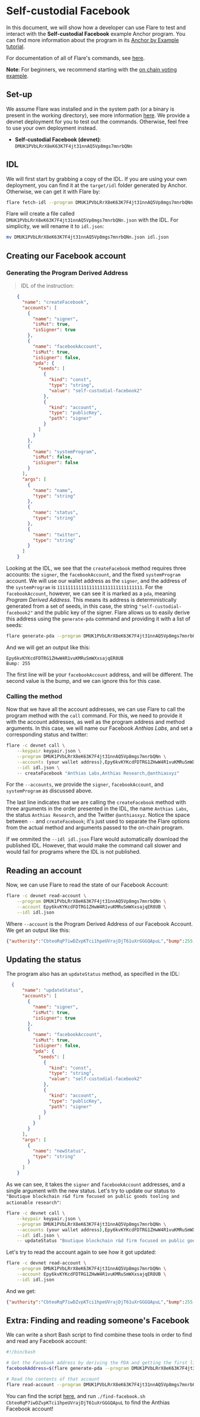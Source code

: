 # Self-custodial Facebook

In this document, we will show how a developer can use Flare to test and interact with the **Self-custodial Facebook** example Anchor program. You can find more information about the program in its [Anchor by Example tutorial](https://examples.anchor-lang.com/docs/self-custodial-facebook).

For documentation of all of Flare's commands, see [here](./README.md).

**Note**: For beginners, we recommend starting with the [on chain voting example](./on-chain-voting.md).

## Set-up

We assume Flare was installed and in the system path (or a binary is present in the working directory), see more information [here](../README.md). We provide a devnet deployment for you to test out the commands. Otherwise, feel free to use your own deployment instead.

- **Self-custodial Facebook (devnet)**: `DMUK1PVbLRrX8eK63K7F4jt31nnAQ5Vp8mgs7mnrbQNn`

## IDL

We will first start by grabbing a copy of the IDL. If you are using your own deployment, you can find it at the `target/idl` folder generated by Anchor. Otherwise, we can get it with Flare by:

```bash
flare fetch-idl --program DMUK1PVbLRrX8eK63K7F4jt31nnAQ5Vp8mgs7mnrbQNn
```

Flare will create a file called `DMUK1PVbLRrX8eK63K7F4jt31nnAQ5Vp8mgs7mnrbQNn.json` with the IDL. For simplicity, we will rename it to `idl.json`:

```bash
mv DMUK1PVbLRrX8eK63K7F4jt31nnAQ5Vp8mgs7mnrbQNn.json idl.json
```

## Creating our Facebook account

### Generating the Program Derived Address

> IDL of the instruction:

```json
    {
      "name": "createFacebook",
      "accounts": [
        {
          "name": "signer",
          "isMut": true,
          "isSigner": true
        },
        {
          "name": "facebookAccount",
          "isMut": true,
          "isSigner": false,
          "pda": {
            "seeds": [
              {
                "kind": "const",
                "type": "string",
                "value": "self-custodial-facebook2"
              },
              {
                "kind": "account",
                "type": "publicKey",
                "path": "signer"
              }
            ]
          }
        },
        {
          "name": "systemProgram",
          "isMut": false,
          "isSigner": false
        }
      ],
      "args": [
        {
          "name": "name",
          "type": "string"
        },
        {
          "name": "status",
          "type": "string"
        },
        {
          "name": "twitter",
          "type": "string"
        }
      ]
    }
```

Looking at the IDL, we see that the `createFacebook` method requires three accounts: the `signer`, the `facebookAccount`, and the fixed `systemProgram` account. We will use our wallet address as the `signer`, and the address of the `systemProgram` is `11111111111111111111111111111111`. For the `facebookAccount`, however, we can see it is marked as a `pda`, meaning *Program Derived Address*. This means its address is deterministically generated from a set of seeds, in this case, the string `"self-custodial-facebook2"` and the public key of the signer. Flare allows us to easily derive this address using the `generate-pda` command and providing it with a list of seeds:

```bash
flare generate-pda --program DMUK1PVbLRrX8eK63K7F4jt31nnAQ5Vp8mgs7mnrbQNn self-custodial-facebook2,(your wallet address)
```

And we will get an output like this:

```
Epy6kvKYKcdFDTRG1ZHwW4R1vuKMRuSmWXxsajqER8UB
Bump: 255
```

The first line will be your `facebookAccount` address, and will be different. The second value is the bump, and we can ignore this for this case.

### Calling the method

Now that we have all the account addresses, we can use Flare to call the program method with the `call` command. For this, we need to provide it with the account addresses, as well as the program address and method arguments. In this case, we will name our Facebook *Anthias Labs*, and set a corresponding status and twitter:

```bash
flare -c devnet call \
    --keypair keypair.json \
    --program DMUK1PVbLRrX8eK63K7F4jt31nnAQ5Vp8mgs7mnrbQNn \
    --accounts (your wallet address),Epy6kvKYKcdFDTRG1ZHwW4R1vuKMRuSmWXxsajqER8UB,11111111111111111111111111111111 \
    --idl idl.json \
    -- createFacebook "Anthias Labs,Anthias Research,@anthiasxyz"
```

For the `--accounts`, we provide the `signer`, `facebookAccount`, and `systemProgram` as discussed above.

The last line indicates that we are calling the `createFacebook` method with three arguments in the order presented in the IDL, the name `Anthias Labs`, the status `Anthias Research`, and the Twitter `@anthiasxyz`. Notice the space between `--` and `createFacebook`; it's just used to separate the Flare options from the actual method and arguments passed to the on-chain program.

If we ommited the `--idl idl.json` Flare would automatically download the published IDL. However, that would make the command call slower and would fail for programs where the IDL is not published.

## Reading an account

Now, we can use Flare to read the state of our Facebook Account:
```bash
flare -c devnet read-account \
    --program DMUK1PVbLRrX8eK63K7F4jt31nnAQ5Vp8mgs7mnrbQNn \
    --account Epy6kvKYKcdFDTRG1ZHwW4R1vuKMRuSmWXxsajqER8UB \
    --idl idl.json
```

Where `--account` is the Program Derived Address of our Facebook Account. We get an output like this:

```json
{"authority":"CbteoRqP7iwDZvpKTci1hpeUVrajDjT61uXrGGGQApuL","bump":255,"name":"Anthias Labs","status":"Anthias Research","twitter":"@anthiasxyz"}
```

## Updating the status

The program also has an `updateStatus` method, as specified in the IDL:
```json
  {
      "name": "updateStatus",
      "accounts": [
        {
          "name": "signer",
          "isMut": true,
          "isSigner": true
        },
        {
          "name": "facebookAccount",
          "isMut": true,
          "isSigner": false,
          "pda": {
            "seeds": [
              {
                "kind": "const",
                "type": "string",
                "value": "self-custodial-facebook2"
              },
              {
                "kind": "account",
                "type": "publicKey",
                "path": "signer"
              }
            ]
          }
        }
      ],
      "args": [
        {
          "name": "newStatus",
          "type": "string"
        }
      ]
    }
```

As we can see, it takes the `signer` and `facebookAccount` addresses, and a single argument with the new status. Let's try to update our status to `"Boutique blockchain r&d firm focused on public goods tooling and actionable research"`:

```bash
flare -c devnet call \
    --keypair keypair.json \
    --program DMUK1PVbLRrX8eK63K7F4jt31nnAQ5Vp8mgs7mnrbQNn \
    --accounts (your wallet address),Epy6kvKYKcdFDTRG1ZHwW4R1vuKMRuSmWXxsajqER8UB \
    --idl idl.json \
    -- updateStatus "Boutique blockchain r&d firm focused on public goods tooling and actionable research"

```

Let's try to read the account again to see how it got updated:

```bash
flare -c devnet read-account \
    --program DMUK1PVbLRrX8eK63K7F4jt31nnAQ5Vp8mgs7mnrbQNn \
    --account Epy6kvKYKcdFDTRG1ZHwW4R1vuKMRuSmWXxsajqER8UB \
    --idl idl.json
```

And we get:

```json
{"authority":"CbteoRqP7iwDZvpKTci1hpeUVrajDjT61uXrGGGQApuL","bump":255,"name":"Anthias Labs","status":"Boutique blockchain r&d firm focused on public goods tooling and actionable research","twitter":"@anthiasxyz"}
```

## Extra: Finding and reading someone's Facebook

We can write a short Bash script to find combine these tools in order to find and read any Facebook account:

```bash
#!/bin/bash

# Get the Facebook address by deriving the PDA and getting the first line (head -n1)
facebookAddress=$(flare generate-pda --program DMUK1PVbLRrX8eK63K7F4jt31nnAQ5Vp8mgs7mnrbQNn self-custodial-facebook2,$1 | head -n1)

# Read the contents of that account
flare read-account --program DMUK1PVbLRrX8eK63K7F4jt31nnAQ5Vp8mgs7mnrbQNn --account $facebookAddress
```

You can find the script [here](./find-facebook.sh), and run `./find-facebook.sh CbteoRqP7iwDZvpKTci1hpeUVrajDjT61uXrGGGQApuL` to find the Anthias Facebook account!